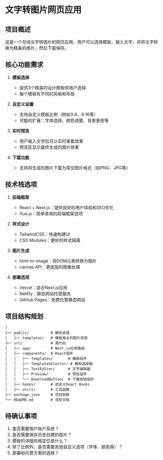 # 文字转图片网页应用

## 项目概述
这是一个在线文字转图片的网页应用，用户可以选择模板，输入文字，并将文字转换为精美的图片，然后下载保存。

## 核心功能需求
1. **模板选择**
   - 提供3个精美的设计模板供用户选择
   - 每个模板有不同的风格和布局

2. **自定义设置**
   - 支持自定义模板比例（例如3:4、9:16等）
   - 可能的扩展：字体选择、颜色调整、背景更改等

3. **实时预览**
   - 用户输入文字后可以实时查看效果
   - 预览区显示最终生成的图片效果

4. **下载功能**
   - 支持将生成的图片下载为常见图片格式（如PNG、JPG等）

## 技术栈选项
1. **前端框架**
   - React + Next.js：提供良好的用户体验和SEO优化
   - Vue.js：简单易用的前端框架选项

2. **样式设计**
   - TailwindCSS：快速构建UI
   - CSS Modules：更好的样式隔离

3. **图片生成**
   - html-to-image：将DOM元素转换为图片
   - canvas API：更底层的图像处理

4. **部署选项**
   - Vercel：适合Next.js应用
   - Netlify：静态网站托管服务
   - GitHub Pages：免费托管静态网站

## 项目结构规划
```
/
├── public/          # 静态资源
│   ├── templates/   # 模板相关的图片资源
├── src/             # 源代码
│   ├── app/         # Next.js应用路由
│   ├── components/  # React组件
│   │   ├── Templates/       # 模板组件
│   │   ├── TemplateSelector/ # 模板选择器
│   │   ├── TextEditor/      # 文字编辑器
│   │   ├── Preview/         # 预览组件
│   │   └── DownloadButton/  # 下载按钮组件
│   ├── hooks/       # 自定义React Hooks
│   ├── utils/       # 工具函数
├── package.json     # 项目依赖
└── README.md        # 项目文档
```

## 待确认事项
1. 是否需要用户账户系统？
2. 是否需要保存历史创建的图片？
3. 模板的详细风格定位是什么？
4. 除了比例外，是否需要其他自定义选项（字体、颜色等）？
5. 部署和托管方案的选择？ 
